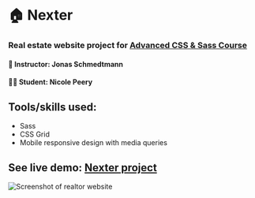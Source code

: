 # 🏠 Nexter
### Real estate website project for [Advanced CSS & Sass Course](https://www.udemy.com/share/1000cAAEMcdFhURHw=/)
#### 📓 Instructor: Jonas Schmedtmann
#### 👩‍💻 Student: Nicole Peery
## Tools/skills used:
* Sass
* CSS Grid
* Mobile responsive design with media queries

## See live demo: [Nexter project](https://nicolepdev.github.io/Nexter/)

![Screenshot of realtor website](https://res.cloudinary.com/dqe0hw0ru/image/upload/v1565188582/nexter_1.jpg)
